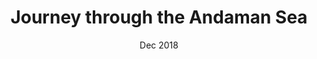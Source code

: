 ---
# Feel free to add content and custom Front Matter to this file.
# To modify the layout, see https://jekyllrb.com/docs/themes/#overriding-theme-defaults

layout: page
title: Journey through the Andaman Sea
subtitle: Dec 2018
hero_image: '/images/voyages/2019-01-journey-through-the-andaman-sea/island-model.jpg'
description: Restoring from the fast-paced tech-saturated lives, reflecting on the past, and engaging in kayaking, caving, snorkelling, hiking and navigation through the Andaman Sea.
---